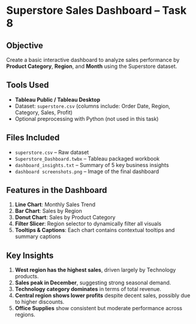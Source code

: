 # Superstore Sales Dashboard – Task 8

##  Objective
Create a basic interactive dashboard to analyze sales performance by **Product Category**, **Region**, and **Month** using the Superstore dataset.

##  Tools Used
- **Tableau Public / Tableau Desktop**
- Dataset: `superstore.csv` (columns include: Order Date, Region, Category, Sales, Profit)
- Optional preprocessing with Python (not used in this task)

## Files Included
- `superstore.csv` – Raw dataset
- `Superstore_Dashboard.twbx` – Tableau packaged workbook
- `dashboard_insights.txt` – Summary of 5 key business insights
- `dashboard screenshots.png` – Image of the final dashboard

## Features in the Dashboard
1. **Line Chart**: Monthly Sales Trend  
2. **Bar Chart**: Sales by Region  
3. **Donut Chart**: Sales by Product Category  
4. **Filter Slicer**: Region selector to dynamically filter all visuals  
5. **Tooltips & Captions**: Each chart contains contextual tooltips and summary captions

## Key Insights

1. **West region has the highest sales**, driven largely by Technology products.
2. **Sales peak in December**, suggesting strong seasonal demand.
3. **Technology category dominates** in terms of total revenue.
4. **Central region shows lower profits** despite decent sales, possibly due to higher discounts.
5. **Office Supplies** show consistent but moderate performance across regions.


